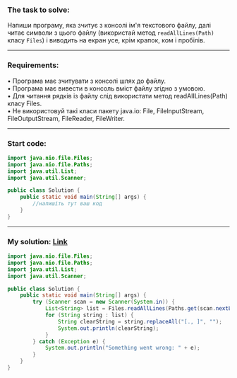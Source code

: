 ### **The task to solve:**  

Напиши програму, яка зчитує з консолі ім'я текстового файлу, далі читає символи з цього файлу (використай метод `readAllLines(Path)` класу `Files`) і виводить на екран усе, крім крапок, ком і пробілів.

---

### **Requirements:**  

• Програма має зчитувати з консолі шлях до файлу.  
• Програма має вивести в консоль вміст файлу згідно з умовою.  
• Для читання рядків із файлу слід використати метод readAIILines(Path) класу Files.  
• Не використовуй такі класи пакету java.іо: File, FilelnputStream, FileOutputStream, FileReader, FileWriter.

---

### **Start code:**  

```java
import java.nio.file.Files;
import java.nio.file.Paths;
import java.util.List;
import java.util.Scanner;

public class Solution {
    public static void main(String[] args) {
        //напишіть тут ваш код
    }
}
```

---

### **My solution: [Link](./src/Solution.java)**  

```java
import java.nio.file.Files;
import java.nio.file.Paths;
import java.util.List;
import java.util.Scanner;

public class Solution {
    public static void main(String[] args) {
        try (Scanner scan = new Scanner(System.in)) {
            List<String> list = Files.readAllLines(Paths.get(scan.nextLine()));
            for (String string : list) {
                String clearString = string.replaceAll("[., ]", "");
                System.out.println(clearString);
            }
        } catch (Exception e) {
            System.out.println("Something went wrong: " + e);
        }
    }
}
```
